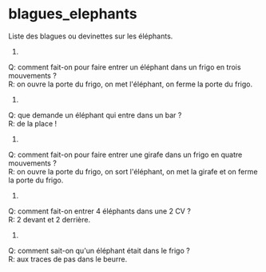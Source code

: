 blagues_elephants
=================

Liste des blagues ou devinettes sur les éléphants.

1. 
Q: comment fait-on pour faire entrer un éléphant dans un frigo en trois mouvements ?  
R: on ouvre la porte du frigo, on met l'éléphant, on ferme la porte du frigo.

1. 
Q: que demande un éléphant qui entre dans un bar ?  
R: de la place !

1. 
Q: comment fait-on pour faire entrer une girafe dans un frigo en quatre mouvements ?  
R: on ouvre la porte du frigo, on sort l'éléphant, on met la girafe et on ferme la porte du frigo.

1. 
Q: comment fait-on entrer 4 éléphants dans une 2 CV ?  
R: 2 devant et 2 derrière.

1. 
Q: comment sait-on qu'un éléphant était dans le frigo ?  
R: aux traces de pas dans le beurre.



